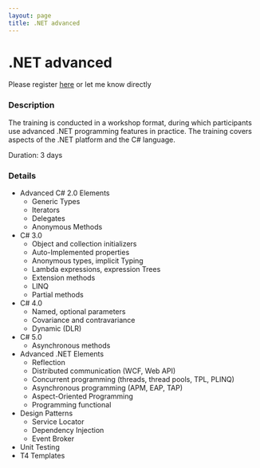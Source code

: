 ```yaml
---
layout: page
title: .NET advanced
---
```

# .NET advanced

Please register [here](https://www.comarch.pl/szkolenia/programowanie/net-c/programowanie-net-kurs-zaawansowany/) or let me know directly
### Description

The training is conducted in a workshop format, during which participants use advanced .NET programming features in practice. The training covers aspects of the .NET platform and the C# language.

Duration: 3 days
### Details

- Advanced C# 2.0 Elements
	- Generic Types
	- Iterators
	- Delegates
	- Anonymous Methods
- C# 3.0
	- Object and collection initializers
	- Auto-Implemented properties
	- Anonymous types, implicit Typing
	- Lambda expressions, expression Trees
	- Extension methods
	- LINQ
	- Partial methods
- C# 4.0
	- Named, optional parameters
	- Covariance and contravariance
	- Dynamic (DLR)
- C# 5.0
	- Asynchronous methods
- Advanced .NET Elements
	- Reflection
	- Distributed communication (WCF, Web API)
	- Concurrent programming (threads, thread pools, TPL, PLINQ)
	- Asynchronous programming (APM, EAP, TAP)
	- Aspect-Oriented Programming
	- Programming functional
- Design Patterns
	- Service Locator
	- Dependency Injection
	- Event Broker
- Unit Testing
- T4 Templates